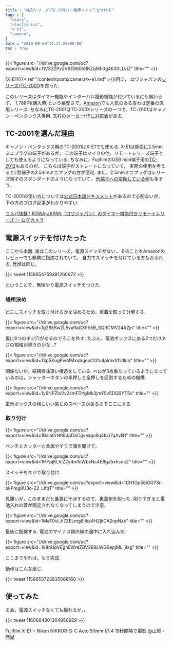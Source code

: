 ```yaml
---
title : "格安レリーズ(TC-2001)に電源スイッチを付ける"
tags : [
  "diary",
  "electronics",
  "x-e1",
  "camera",
]
date : "2019-08-06T19:34:26+09:00"
toc : true
---
```


{{< figure src="//drive.google.com/uc?export=view&id=11VS2ZPv2V9E960hRKZqMh0g4630LLvtZ" title="" >}}

[X-E1]({{< ref "/content/posts/camera/x-e1.md" >}})用に，
ロワジャパンの[レリーズ(TC-2001)](https://www.rowa.co.jp/cabinet/form.cgi?no=6648)を買った. 
<!--more-->
このレリーズはタイマー機能やインターバル撮影機能が付いているにも関わらず，
1,788円(購入時)という格安さで，[Amazon](https://www.amazon.co.jp/dp/B006KZWH14?ref_=pe_2107282_304302272_302_E_DDE_dt_1)でも人気のある言わば定番の汎用レリーズ. 
ちなみにTC-2001はTC-200Xシリーズの一つで，TC-2001はキャノン・ペンタックス専用. 
先程の[メーカーHPに対応表](https://www.rowa.co.jp/cabinet/form.cgi?no=6648)がある.

## TC-2001を選んだ理由

キャノン・ペンタックス用のTC-2001はX-E1でも使える. 
X-E1は側面に2.5mmミニプラグの端子があるが，
この端子はマイクの他，リモートレリーズ端子としても使えるようになっている. 
ちなみに，FujifilmのUSB mini端子用の[TC-2012](https://www.rowa.co.jp/cabinet/form.cgi?no=9075)もあるのが，
こちらは端子がストレートになっていて，
実際の使用を考えるとL型端子の2.5mmミニプラグの方が便利. 
また，2.5mmミニプラグはレリーズ端子のスタンダードのようになっていて，
[他端子への変換している例](https://ehbtj.com/photography/general-cable-release-with-pentax-k70/)も多そう.

TC-2001の使い方については[公式日本語ドキュメント](http://www.rowa.co.jp/data/img/TC-200.pdf)があるので心配ないが，
下の方のブログ記事がわかりやすい.

[コスパ抜群 ! ROWA-JAPAN（ロワジャパン）のタイマー機能付きリモートレリーズ !  - ログカメラ](https://logcamera.com/rowa/)

## 電源スイッチを付けたった

ここから本題. 実はこのレリーズ，電源スイッチがない... 
そのことをAmazonのレビューでも頻繁に指摘されていて，
自力でスイッチを付けている方もおられる. 発想は同じ,

{{< tweet 1158654759391260672 >}}

ということで，無理やり電源スイッチをつけた.

### 場所決め

どこにスイッチを取り付けるかを決めるため，裏蓋を取って分解する.

{{< figure src="//drive.google.com/uc?export=view&id=1g26EKwZL5va9aGXFb5B_SQRCMV24AZjn" title="" >}}

裏に6つのネジ穴があるのでそこを外す. たぶん，電池ボックスにある2つだけネジの規格が違うのかな...?

{{< figure src="//drive.google.com/uc?export=view&id=13p5XugPwMMxqbqeuOOfu4pkbxXfUIlcp" title="" >}}

関係ないが，結構興味深い構造をしている. ベロが3枚重なっているようになっているのは，シャッターボタンの半押しと全押しを区別するための機構.

{{< figure src="//drive.google.com/uc?export=view&id=1y6NPZlxVv2smFDYgMk3jmY5v5DQ6YT5x" title="" >}}

電池ボックスの横にいい感じのスペースがあるのでここにする.

### 取り付け

{{< figure src="//drive.google.com/uc?export=view&id=1Baia0rHR8JpDoCgvexgs8q4IoJ7qAvN1" title="" >}}

ペンチとカッターと金属やすりで溝を開けて，

{{< figure src="//drive.google.com/uc?export=view&id=1HYpjKLhlZ2y4m1nWbxNc4E8gJ5xhsno2" title="" >}}

スイッチをネジで取り付け.

{{< figure src="//drive.google.com/uc?export=view&id=1CH1Op58iGG73r-bkPmg8U3o-22_LlfqT" title="" >}}

見難いが，このままだと裏蓋に干渉するので，裏蓋側を削った. 削りすぎると電池入れの蓋が固定されなくなってしまうので注意.

{{< figure src="//drive.google.com/uc?export=view&id=1MeT0vl_h7ZELmg8iIka4H2jkCA2npNzk" title="" >}}

最後に配線する. 電池のマイナス側の線の途中に入れ込んだ.

{{< figure src="//drive.google.com/uc?export=view&id=1k8hUpVEghEWreZBV289LWG6epjML_9xg" title="" >}}

ここまでやれば，もう完成. 

動作はこんな感じ.

{{< tweet 1158653723935068160 >}}

## 使ってみた

まあ，電源スイッチなくても撮れるが，，

{{< tweet 1160664801304956929 >}}

Fujifilm X-E1 + Nikon NIKKOR-S･C Auto 50mm f/1.4 15秒間隔で撮影 @山梨・西湖
